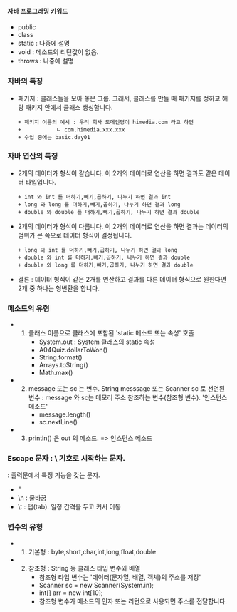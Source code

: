 
#### 자바 프로그래밍 키워드

- public
- class
- static : 나중에 설명
- void : 메소드의 리턴값이 없음.
- throws : 나중에 설명

### 자바의 특징

- 패키지 : 클래스들을 모아 놓은 그룹. 그래서, 클래스를 만들 때 패키지를 정하고 해당 패키지 안에서 클래스 생성합니다.

      + 패키지 이름의 예시 : 우리 회사 도메인명이 himedia.com 라고 하면
      +           ㄴ com.himedia.xxx.xxx
      + 수업 중에는 basic.day01

### 자바 연산의 특징

- 2개의 데이터가 형식이 같습니다. 이 2개의 데이터로 연산을 하면 결과도 같은 데이터 타입입니다.
 
      + int 와 int 를 더하기,빼기,곱하기, 나누기 하면 결과 int
      + long 와 long 를 더하기,빼기,곱하기, 나누기 하면 결과 long
      + double 와 double 를 더하기,빼기,곱하기, 나누기 하면 결과 double

- 2개의 데이터가 형식이 다릅니다. 이 2개의 데이터로 연산을 하면 결과는
데이터의 범위가 큰 쪽으로 데이터 형식이 결정됩니다.

      + long 와 int 를 더하기,빼기,곱하기, 나누기 하면 결과 long
      + double 와 int 를 더하기,빼기,곱하기, 나누기 하면 결과 double
      + double 와 long 를 더하기,빼기,곱하기, 나누기 하면 결과 double

- 결론 : 데이터 형식이 같은 2개를 연산하고 결과를 다른 데이터 형식으로 원한다면 2개 중 하나는 형변환을 합니다. 


### 메소드의 유형

- 1. 클래스 이름으로 클래스에 포함된 'static 메소드 또는 속성' 호출
      - System.out   : System 클래스의 static 속성
      - A04Quiz.dollarToWon()
      - String.format()
      - Arrays.toString()
      - Math.max()


- 2. message 또는 sc 는 변수. String messsage 또는 Scanner sc 로 선언된 변수
     : message 와 sc는 메모리 주소 참조하는 변수(참조형 변수). '인스턴스 메소드'
      - message.length()  
      - sc.nextLine()

- 3. println() 은 out 의 메소드. => 인스턴스 메소드


### Escape 문자 : \ 기호로 시작하는 문자.

: 출력문에서 특정 기능을 갖는 문자. 

- \"
- \n  : 줄바꿈
- \t  : 탭(tab). 일정 간격을 두고 커서 이동



### 변수의 유형

- 1. 기본형 : byte,short,char,int,long,float,double

- 2. 참조형 : String 등 클래스 타입 변수와 배열
      + 참조형 타입 변수는 '데이터(문자열, 배열, 객체)의 주소를 저장'
      + Scanner sc = new Scanner(System.in);
      + int[] arr = new int[10];
      + 참조형 변수가 메소드의 인자 또는 리턴으로 사용되면 주소를 전달합니다.
